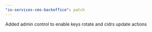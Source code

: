 ```yaml
---
"io-services-cms-backoffice": patch
---
```


Added admin control to enable keys rotate and cidrs update actions
